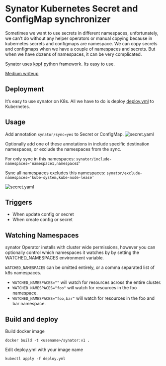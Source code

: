 # Synator Kubernetes Secret and ConfigMap synchronizer

Sometimes we want to use secrets in different namespaces, unfortunately, we can’t do without any helper operators or manual copying because in kubernetes secrets and configmaps are namespace. We can copy secrets and configmaps when we have a couple of namespaces and secrets. But when we have dozens of namespaces, it can be very complicated. 

Synator uses [kopf](https://github.com/nolar/kopf) python framework. Its easy to use.

[Medium writeup](https://itnext.io/kubernetes-secret-and-configmap-sync-6c6b9f906b0d)
## Deployment
It’s easy to use synator on K8s. All we have to do is deploy [deploy.yml](https://github.com/TheYkk/synator/blob/master/deploy.yml) to Kubernetes.

## Usage
Add annotation `synator/sync=yes` to Secret or ConfigMap. 
![secret.yaml](https://miro.medium.com/max/2400/1*3gXBYpff106HREtJuWIu0Q.png)

Optionally add one of these annotations in include specific destination
namespaces, or exclude the namespaces from the sync.

For only sync in this namespaces:
`synator/include-namespaces='namespace1,namespace2'`

Sync all namespaces excludes this namespaces:
`synator/exclude-namespaces='kube-system,kube-node-lease'`

![secret.yaml](https://miro.medium.com/max/2400/1*UH4iTu3Gg6DkofHyX2KDHg.png)

## Triggers
 - When update config or secret
 - When create config or secret

## Watching Namespaces

synator Operator installs with cluster wide permissions, however you can optionally control which namespaces it watches by by setting the WATCHED_NAMESPACES environment variable.

`WATCHED_NAMESPACES` can be omitted entirely, or a comma separated list of k8s namespaces.

- `WATCHED_NAMESPACES=""` will watch for resources across the entire cluster.
- `WATCHED_NAMESPACES="foo"` will watch for resources in the foo namespace.
- `WATCHED_NAMESPACES="foo,bar"` will watch for resources in the foo and bar namespace.

## Build and deploy
Build docker image

```
docker build -t <usename>/synator:v1 .
```

Edit deploy.yml with your image name

```
kubectl apply -f deploy.yml
```
